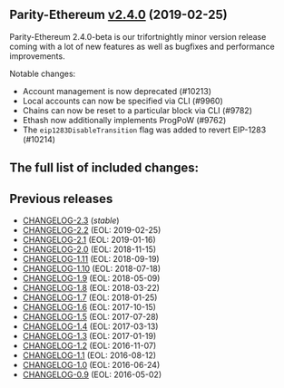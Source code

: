 ## Parity-Ethereum [v2.4.0](https://github.com/paritytech/parity-ethereum/releases/tag/v2.4.0) (2019-02-25)

Parity-Ethereum 2.4.0-beta is our trifortnightly minor version release coming with a lot of new features as well as bugfixes and performance improvements.

Notable changes:
- Account management is now deprecated (#10213)
- Local accounts can now be specified via CLI (#9960)
- Chains can now be reset to a particular block via CLI (#9782)
- Ethash now additionally implements ProgPoW (#9762) 
- The `eip1283DisableTransition` flag was added to revert EIP-1283 (#10214)

The full list of included changes:
-

## Previous releases

- [CHANGELOG-2.3](docs/CHANGELOG-2.3.md) (_stable_)
- [CHANGELOG-2.2](docs/CHANGELOG-2.2.md) (EOL: 2019-02-25)
- [CHANGELOG-2.1](docs/CHANGELOG-2.1.md) (EOL: 2019-01-16)
- [CHANGELOG-2.0](docs/CHANGELOG-2.0.md) (EOL: 2018-11-15)
- [CHANGELOG-1.11](docs/CHANGELOG-1.11.md) (EOL: 2018-09-19)
- [CHANGELOG-1.10](docs/CHANGELOG-1.10.md) (EOL: 2018-07-18)
- [CHANGELOG-1.9](docs/CHANGELOG-1.9.md) (EOL: 2018-05-09)
- [CHANGELOG-1.8](docs/CHANGELOG-1.8.md) (EOL: 2018-03-22)
- [CHANGELOG-1.7](docs/CHANGELOG-1.7.md) (EOL: 2018-01-25)
- [CHANGELOG-1.6](docs/CHANGELOG-1.6.md) (EOL: 2017-10-15)
- [CHANGELOG-1.5](docs/CHANGELOG-1.5.md) (EOL: 2017-07-28)
- [CHANGELOG-1.4](docs/CHANGELOG-1.4.md) (EOL: 2017-03-13)
- [CHANGELOG-1.3](docs/CHANGELOG-1.3.md) (EOL: 2017-01-19)
- [CHANGELOG-1.2](docs/CHANGELOG-1.2.md) (EOL: 2016-11-07)
- [CHANGELOG-1.1](docs/CHANGELOG-1.1.md) (EOL: 2016-08-12)
- [CHANGELOG-1.0](docs/CHANGELOG-1.0.md) (EOL: 2016-06-24)
- [CHANGELOG-0.9](docs/CHANGELOG-0.9.md) (EOL: 2016-05-02)
